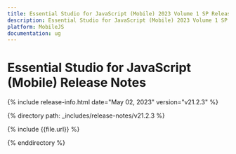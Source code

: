 ```yaml
---
title: Essential Studio for JavaScript (Mobile) 2023 Volume 1 SP Release Release Notes  
description: Essential Studio for JavaScript (Mobile) 2023 Volume 1 SP Release Release Notes  
platform: MobileJS
documentation: ug
---
```


# Essential Studio for JavaScript (Mobile)  Release Notes  

{% include release-info.html date="May 02, 2023"  version="v21.2.3" %} 

{% directory path: _includes/release-notes/v21.2.3 %}

{% include {{file.url}} %}

{% enddirectory %}